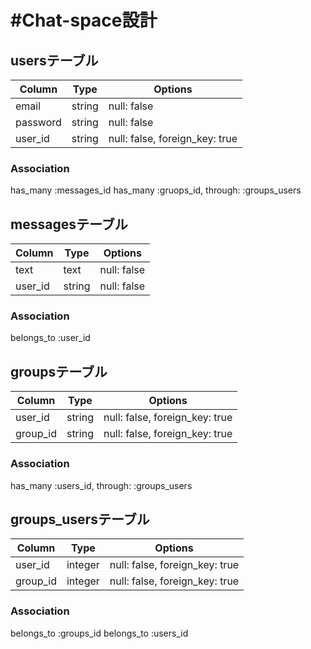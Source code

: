 # #Chat-space設計

## usersテーブル
|Column|Type|Options|
|------|----|-------|
|email|string|null: false|
|password|string|null: false|
|user_id|string|null: false, foreign_key: true|

### Association
has_many :messages_id
has_many :gruops_id, through: :groups_users

## messagesテーブル
|Column|Type|Options|
|------|----|-------|
|text|text|null: false|
|user_id|string|null: false|

### Association
belongs_to :user_id

## groupsテーブル
|Column|Type|Options|
|------|----|-------|
|user_id|string|null: false, foreign_key: true|
|group_id|string|null: false, foreign_key: true|

### Association
has_many :users_id, through: :groups_users

## groups_usersテーブル

|Column|Type|Options|
|------|----|-------|
|user_id|integer|null: false, foreign_key: true|
|group_id|integer|null: false, foreign_key: true|

### Association
belongs_to :groups_id
belongs_to :users_id